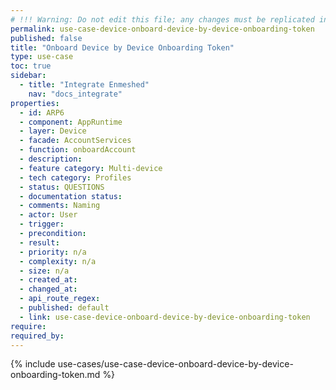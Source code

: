 ```yaml
---
# !!! Warning: Do not edit this file; any changes must be replicated in Excel !!!
permalink: use-case-device-onboard-device-by-device-onboarding-token
published: false
title: "Onboard Device by Device Onboarding Token"
type: use-case
toc: true
sidebar:
  - title: "Integrate Enmeshed"
    nav: "docs_integrate"
properties:
  - id: ARP6
  - component: AppRuntime
  - layer: Device
  - facade: AccountServices
  - function: onboardAccount
  - description:
  - feature category: Multi-device
  - tech category: Profiles
  - status: QUESTIONS
  - documentation status:
  - comments: Naming
  - actor: User
  - trigger:
  - precondition:
  - result:
  - priority: n/a
  - complexity: n/a
  - size: n/a
  - created_at:
  - changed_at:
  - api_route_regex:
  - published: default
  - link: use-case-device-onboard-device-by-device-onboarding-token
require:
required_by:
---
```


{% include use-cases/use-case-device-onboard-device-by-device-onboarding-token.md %}
